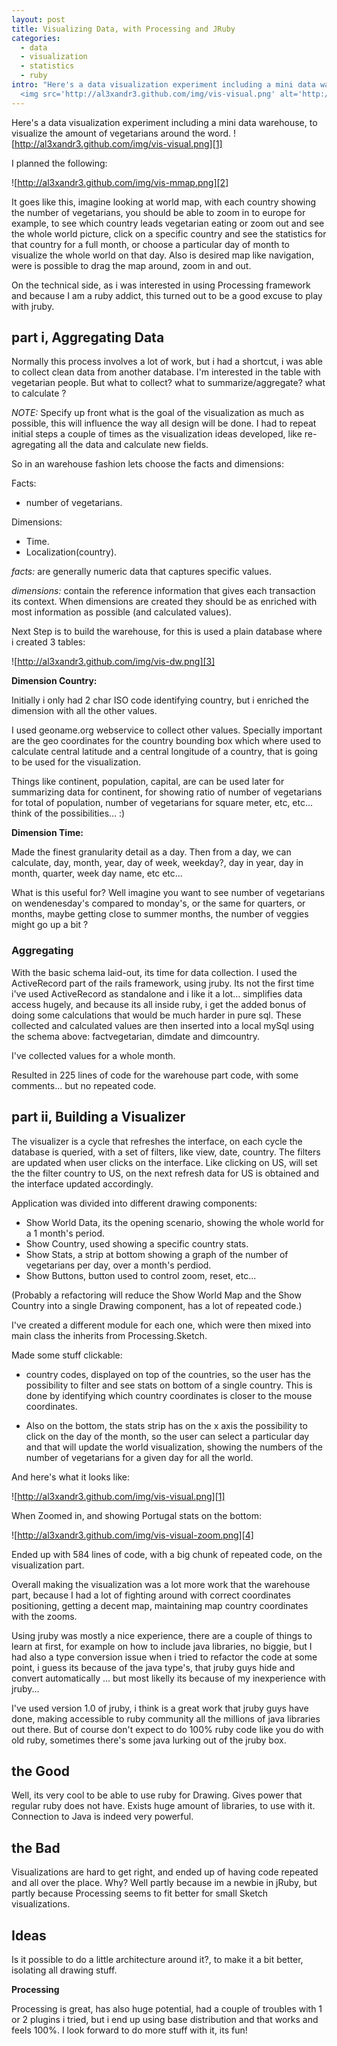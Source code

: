 ```yaml
--- 
layout: post
title: Visualizing Data, with Processing and JRuby
categories: 
  - data
  - visualization
  - statistics
  - ruby
intro: "Here's a data visualization experiment including a mini data warehouse, to visualize the amount of vegetarians around the word.
  <img src='http://al3xandr3.github.com/img/vis-visual.png' alt='http://al3xandr3.github.com/img/vis-visual.png' />"
---
```


Here's a data visualization experiment including a mini data warehouse, to
visualize the amount of vegetarians around the word.
![http://al3xandr3.github.com/img/vis-visual.png][1]

I planned the following:

![http://al3xandr3.github.com/img/vis-mmap.png][2]

It goes like this, imagine looking at world map, with each country showing the
number of vegetarians, you should be able to zoom in to europe for example, to
see which country leads vegetarian eating or zoom out and see the whole world
picture, click on a specific country and see the statistics for that country
for a full month, or choose a particular day of month to visualize the whole
world on that day. Also is desired map like navigation, were is possible to
drag the map around, zoom in and out.

On the technical side, as i was interested in using Processing framework and
because I am a ruby addict, this turned out to be a good excuse to play with
jruby.

## part i, Aggregating Data

Normally this process involves a lot of work, but i had a shortcut, i was able
to collect clean data from another database. I'm interested in the table with
vegetarian people. But what to collect? what to summarize/aggregate? what to
calculate ?

_NOTE:_ Specify up front what is the goal of the visualization as much as
possible, this will influence the way all design will be done. I had to repeat
initial steps a couple of times as the visualization ideas developed, like re-
agregating all the data and calculate new fields.

So in an warehouse fashion lets choose the facts and dimensions:

Facts:

 * number of vegetarians. 

Dimensions:

 * Time. 
 * Localization(country). 

_facts:_ are generally numeric data that captures specific values.

_dimensions:_ contain the reference information that gives each transaction
its context. When dimensions are created they should be as enriched with most
information as possible (and calculated values).

Next Step is to build the warehouse, for this is used a plain database where i
created 3 tables:

![http://al3xandr3.github.com/img/vis-dw.png][3]

**Dimension Country:**

Initially i only had 2 char ISO code identifying country, but i enriched the
dimension with all the other values.

I used geoname.org webservice to collect other values. Specially important are
the geo coordinates for the country bounding box which where used to calculate
central latitude and a central longitude of a country, that is going to be
used for the visualization.

Things like continent, population, capital, are can be used later for
summarizing data for continent, for showing ratio of number of vegetarians for
total of population, number of vegetarians for square meter, etc, etc... think
of the possibilities... :)

**Dimension Time:**

Made the finest granularity detail as a day. Then from a day, we can
calculate, day, month, year, day of week, weekday?, day in year, day in month,
quarter, week day name, etc etc...

What is this useful for? Well imagine you want to see number of vegetarians on
wendenesday's compared to monday's, or the same for quarters, or months, maybe
getting close to summer months, the number of veggies might go up a bit ?

### Aggregating

With the basic schema laid-out, its time for data collection. I used the
ActiveRecord part of the rails framework, using jruby. Its not the first time
i've used ActiveRecord as standalone and i like it a lot... simplifies data
access hugely, and because its all inside ruby, i get the added bonus of doing
some calculations that would be much harder in pure sql. These collected and
calculated values are then inserted into a local mySql using the schema above:
factvegetarian, dimdate and dimcountry.

I've collected values for a whole month.

Resulted in 225 lines of code for the warehouse part code, with some comments...
but no repeated code.

## part ii, Building a Visualizer

The visualizer is a cycle that refreshes the interface, on each cycle the
database is queried, with a set of filters, like view, date, country. The
filters are updated when user clicks on the interface. Like clicking on US,
will set the the filter country to US, on the next refresh data for US is
obtained and the interface updated accordingly.

Application was divided into different drawing components:

 * Show World Data, its the opening scenario, showing the whole world for a 1 month's period. 
 * Show Country, used showing a specific country stats. 
 * Show Stats, a strip at bottom showing a graph of the number of vegetarians per day, over a month's perdiod. 
 * Show Buttons, button used to control zoom, reset, etc...

(Probably a refactoring will reduce the Show World Map and the Show Country
into a single Drawing component, has a lot of repeated code.)

I've created a different module for each one, which were then mixed into main
class the inherits from Processing.Sketch.

Made some stuff clickable:

 * country codes, displayed on top of the countries, so the user has the possibility to filter and see stats on bottom of a single country. This is done by identifying which country coordinates is closer to the mouse coordinates. 

 * Also on the bottom, the stats strip has on the x axis the possibility to click on the day of the month, so the user can select a particular day and that will update the world visualization, showing the numbers of the number of vegetarians for a given day for all the world. 

And here's what it looks like:

![http://al3xandr3.github.com/img/vis-visual.png][1]

When Zoomed in, and showing Portugal stats on the bottom:

![http://al3xandr3.github.com/img/vis-visual-zoom.png][4]

Ended up with 584 lines of code, with a big chunk of repeated code, on the
visualization part.

Overall making the visualization was a lot more work that the warehouse part,
because I had a lot of fighting around with correct coordinates positioning,
getting a decent map, maintaining map country coordinates with the zooms.

Using jruby was mostly a nice experience, there are a couple of things to
learn at first, for example on how to include java libraries, no biggie, but I
had also a type conversion issue when i tried to refactor the code at some
point, i guess its because of the java type's, that jruby guys hide and
convert automatically ... but most likelly its because of my inexperience with
jruby...

I've used version 1.0 of jruby, i think is a great work that jruby guys have
done, making accessible to ruby community all the millions of java libraries
out there. But of course don't expect to do 100% ruby code like you do with
old ruby, sometimes there's some java lurking out of the jruby box.

## the Good

Well, its very cool to be able to use ruby for Drawing. Gives power that
regular ruby does not have. Exists huge amount of libraries, to use with it.
Connection to Java is indeed very powerful.

## the Bad

Visualizations are hard to get right, and ended up of having code repeated and
all over the place. Why? Well partly because im a newbie in jRuby, but partly
because Processing seems to fit better for small Sketch visualizations.

## Ideas

Is it possible to do a little architecture around it?, to make it a bit
better, isolating all drawing stuff.

**Processing**

Processing is great, has also huge potential, had a couple of troubles with 1
or 2 plugins i tried, but i end up using base distribution and that works and
feels 100%. I look forward to do more stuff with it, its fun!

   [1]: http://al3xandr3.github.com/img/vis-visual.png
   [2]: http://al3xandr3.github.com/img/vis-mmap.png
   [3]: http://al3xandr3.github.com/img/vis-dw.png
   [4]: http://al3xandr3.github.com/img/vis-visual-zoom.png

